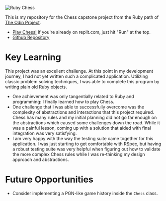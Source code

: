 ![Ruby Chess](https://i.vgy.me/s5WWgm.png)

This is my repository for the Chess capstone project from the Ruby path of [The Odin Project](https://theodinproject.com/).

* [Play Chess!](https://replit.com/@crespire/rubychess?lite=1&outputonly=1#README.md) If you're already on replit.com, just hit "Run" at the top.
* [Github Repository](https://github.com/crespire/ruby_chess)

# Key Learning
This project was an excellent challenge. At this point in my development journey, I had not yet written such a complicated application. Utilizing classic problem solving techniques, I was able to complete this program by writing plain old Ruby objects.

* One achievement was only tangentially related to Ruby and programming: I finally learned how to play Chess.
* One challenge that I was able to successfully overcome was the complexity of abstractions and interactions that this project required. Chess has many rules and my initial planning did not go far enough on the abstractions which caused some challenges down the road. While it was a painful lesson, coming up with a solution that aided with final integration was very satisfying.
* I am very happy with the way the testing suite came together for this application. I was just starting to get comfortable with RSpec, but having a robust testing suite was very helpful when figuring out how to validate the more complex Chess rules while I was re-thinking my design approach and abstractions.

# Future Opportunities
* Consider implementing a PGN-like game history inside the `Chess` class.
